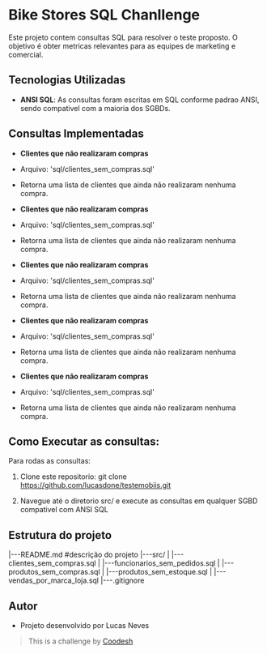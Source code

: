 # Bike Stores SQL Chanllenge

Este projeto contem consultas SQL para resolver o teste proposto. O objetivo é obter metricas relevantes para as equipes de marketing e comercial.

## Tecnologias Utilizadas

 - **ANSI SQL**: As consultas foram escritas em SQL conforme padrao ANSI, sendo compativel com a maioria dos SGBDs. 

## Consultas Implementadas

- **Clientes que não realizaram compras**
- Arquivo: 'sql/clientes_sem_compras.sql'
- Retorna uma lista de clientes que ainda não realizaram nenhuma compra.

- **Clientes que não realizaram compras**
- Arquivo: 'sql/clientes_sem_compras.sql'
- Retorna uma lista de clientes que ainda não realizaram nenhuma compra.

- **Clientes que não realizaram compras**
- Arquivo: 'sql/clientes_sem_compras.sql'
- Retorna uma lista de clientes que ainda não realizaram nenhuma compra.

- **Clientes que não realizaram compras**
- Arquivo: 'sql/clientes_sem_compras.sql'
- Retorna uma lista de clientes que ainda não realizaram nenhuma compra.

- **Clientes que não realizaram compras**
- Arquivo: 'sql/clientes_sem_compras.sql'
- Retorna uma lista de clientes que ainda não realizaram nenhuma compra.

## Como Executar as consultas:

Para rodas as consultas:

1. Clone este repositorio:
    git clone https://github.com/lucasdone/testemobiis.git

2. Navegue até o diretorio src/ e execute as consultas em qualquer SGBD compativel com ANSI SQL


## Estrutura do projeto

|---README.md           #descrição do projeto
|---src/
|   |---clientes_sem_compras.sql
|   |---funcionarios_sem_pedidos.sql
|   |---produtos_sem_compras.sql
|   |---produtos_sem_estoque.sql
|   |---vendas_por_marca_loja.sql
|---.gitignore

## Autor

- Projeto desenvolvido por Lucas Neves
>  This is a challenge by [Coodesh](https://coodesh.com/)